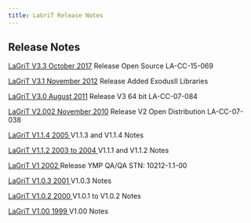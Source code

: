 ```yaml
---
title: LaGriT Release Notes
---
```


Release Notes
--------------
[LaGriT V3.3 October 2017](release_notes/lagrit_release_notes_V3.200.md) Release Open Source LA-CC-15-069 

[LaGriT V3.1 November 2012](release_notes/lagrit_release_notes_V3.100.md) Release Added ExodusII Libraries

[LaGriT V3.0 August 2011](release_notes/lagrit_release_notes_V3.00.md) Release V3 64 bit LA-CC-07-084

[LaGriT V2.002 November 2010](release_notes/lagrit_release_notes_V2.002.md) Release V2 Open Distribution LA-CC-07-038  

[LaGriT V1.1.4 2005 ](release_notes/lagrit_release_notes_V1.1.4.md) V1.1.3 and V1.1.4 Notes

[LaGriT V1.1.2 2003 to 2004 ](release_notes/lagrit_release_notes_V1.1.2.md) V1.1.1 and V1.1.2 Notes

[LaGriT V1 2002 ](release_notes/lagrit_release_notes_V1.1.0.md) Release YMP QA/QA STN: 10212-1.1-00

[LaGriT V1.0.3 2001 ](release_notes/lagrit_release_notes_V1.0.3.md) V1.0.3 Notes

[LaGriT V1.0.2 2000 ](release_notes/lagrit_release_notes_V1.0.2.md) V1.0.1 to V1.0.2 Notes

[LaGriT V1.00 1999 ](release_notes/lagrit_release_notes_V1.00.md) V1.00 Notes

